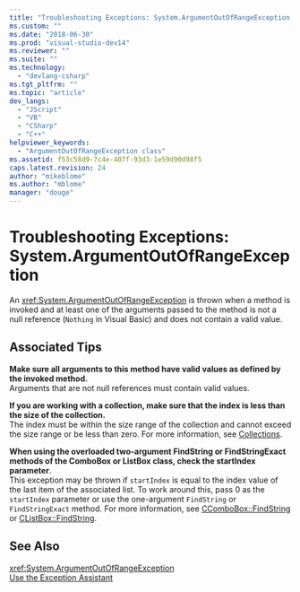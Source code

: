 ```yaml
---
title: "Troubleshooting Exceptions: System.ArgumentOutOfRangeException | Microsoft Docs"
ms.custom: ""
ms.date: "2018-06-30"
ms.prod: "visual-studio-dev14"
ms.reviewer: ""
ms.suite: ""
ms.technology: 
  - "devlang-csharp"
ms.tgt_pltfrm: ""
ms.topic: "article"
dev_langs: 
  - "JScript"
  - "VB"
  - "CSharp"
  - "C++"
helpviewer_keywords: 
  - "ArgumentOutOfRangeException class"
ms.assetid: f53c58d9-7c4e-407f-93d3-1e59d90d98f5
caps.latest.revision: 24
author: "mikeblome"
ms.author: "mblome"
manager: "douge"
---
```

# Troubleshooting Exceptions: System.ArgumentOutOfRangeException
An <xref:System.ArgumentOutOfRangeException> is thrown when a method is invoked and at least one of the arguments passed to the method is not a null reference (`Nothing` in Visual Basic) and does not contain a valid value.  
  
## Associated Tips  
 **Make sure all arguments to this method have valid values as defined by the invoked method.**  
 Arguments that are not null references must contain valid values.  
  
 **If you are working with a collection, make sure that the index is less than the size of the collection.**  
 The index must be within the size range of the collection and cannot exceed the size range or be less than zero. For more information, see [Collections](http://msdn.microsoft.com/library/e76533a9-5033-4a0b-b003-9c2be60d185b).  
  
 **When using the overloaded two-argument FindString or FindStringExact methods of the ComboBox or ListBox class, check the startIndex parameter**.  
 This exception may be thrown if `startIndex` is equal to the index value of the last item of the associated list. To work around this, pass 0 as the `startIndex` parameter or use the one-argument `FindString` or `FindStringExact` method. For more information, see [CComboBox::FindString](http://msdn.microsoft.com/library/1568ca40-c990-4922-9bba-9532a6bc6610) or [CListBox::FindString](http://msdn.microsoft.com/library/8d9d2a00-e102-4097-8eed-dbe84dfe84ff).  
  
## See Also  
 <xref:System.ArgumentOutOfRangeException>   
 [Use the Exception Assistant](http://msdn.microsoft.com/library/e0a78c50-7318-4d54-af51-40c00aea8711)